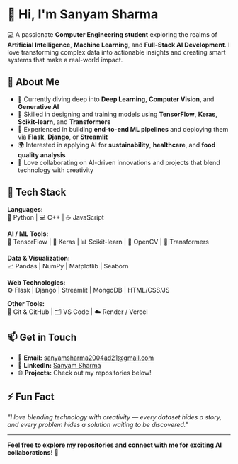 # 👋 Hi, I'm Sanyam Sharma

💻 A passionate **Computer Engineering student** exploring the realms of **Artificial Intelligence**, **Machine Learning**, and **Full-Stack AI Development**. I love transforming complex data into actionable insights and creating smart systems that make a real-world impact.

## 🚀 About Me

- 🤖 Currently diving deep into **Deep Learning**, **Computer Vision**, and **Generative AI**
- 🧠 Skilled in designing and training models using **TensorFlow**, **Keras**, **Scikit-learn**, and **Transformers**
- 🧩 Experienced in building **end-to-end ML pipelines** and deploying them via **Flask**, **Django**, or **Streamlit**
- 🌍 Interested in applying AI for **sustainability**, **healthcare**, and **food quality analysis**
- 💬 Love collaborating on AI-driven innovations and projects that blend technology with creativity

## 🧰 Tech Stack

**Languages:**  
🐍 Python  |  💻 C++  |  ☕ JavaScript

**AI / ML Tools:**  
🧠 TensorFlow  |  🤖 Keras  |  📊 Scikit-learn  |  🧬 OpenCV  |  🤗 Transformers

**Data & Visualization:**  
📈 Pandas  |  NumPy  |  Matplotlib  |  Seaborn

**Web Technologies:**  
⚙️ Flask  |  Django  |  Streamlit  |  MongoDB  |  HTML/CSS/JS

**Other Tools:**  
🧰 Git & GitHub  |  🗂️ VS Code  |  ☁️ Render / Vercel

## 📫 Get in Touch

- 📧 **Email:** [sanyamsharma2004ad21@gmail.com](mailto:sanyamsharma2004ad21@gmail.com)
- 💼 **LinkedIn:** [Sanyam Sharma](https://www.linkedin.com/in/sanyam-sharma-15ab50288/)
- 🌐 **Projects:** Check out my repositories below!

## ⚡ Fun Fact

*"I love blending technology with creativity — every dataset hides a story, and every problem hides a solution waiting to be discovered."*

---

**Feel free to explore my repositories and connect with me for exciting AI collaborations!** 🚀
